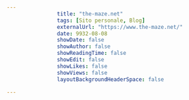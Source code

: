 ---
                title: "the-maze.net"
                tags: [Sito personale, Blog]
                externalUrl: "https://www.the-maze.net/"
                date: 9932-08-08
                showDate: false
                showAuthor: false
                showReadingTime: false
                showEdit: false
                showLikes: false
                showViews: false
                layoutBackgroundHeaderSpace: false
                ---

